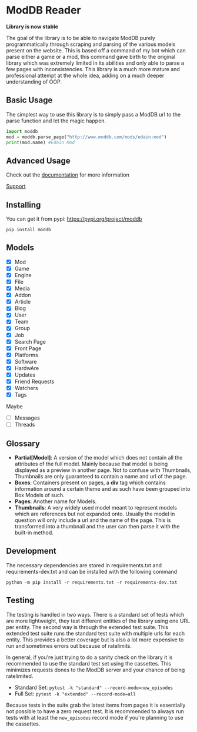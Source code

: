 # ModDB Reader
**Library is now stable**

The goal of the library is to be able to navigate ModDB purely programmatically through scraping and parsing of the various models present on the website. This is based off a command of my bot which can parse either a game or a mod, this command gave birth to the original library which was extremely limited in its abilities and only able to parse a few pages with inconsistencies. This library is a much more mature and professional attempt at the whole idea, adding on a much deeper understanding of OOP.

## Basic Usage
The simplest way to use this library is to simply pass a ModDB url to the parse function and let the magic happen.
```py
import moddb
mod = moddb.parse_page("http://www.moddb.com/mods/edain-mod")
print(mod.name) #Edain Mod
```

## Advanced Usage
Check out the [documentation](https://moddb.readthedocs.io) for more information

[Support](https://discord.gg/Ape8bZt)

## Installing
You can get it from pypi: https://pypi.org/project/moddb

```
pip install moddb
```

## Models
* [x] Mod
* [x] Game  
* [x] Engine
* [x] File
* [x] Media
* [x] Addon
* [x] Article
* [x] Blog
* [x] User
* [x] Team
* [x] Group
* [x] Job
* [x] Search Page
* [x] Front Page
* [x] Platforms
* [x] Software
* [x] HardwAre
* [x] Updates
* [x] Friend Requests
* [x] Watchers
* [x] Tags

Maybe
* [ ] Messages
* [ ] Threads

## Glossary
* **Partial[Model]**: A version of the model which does not contain all the attributes of the full model. Mainly because that model is being displayed as a preview in another page. Not to confuse with Thumbnails, Thumbnails are only guaranteed to contain a name and url of the page.
* **Boxes**: Containers present on pages, a **div** tag which contains information around a certain theme and as such have been grouped into Box Models of such.
* **Pages**: Another name for Models.
* **Thumbnails**: A very widely used model meant to represent models which are references but not expanded onto. Usually the model in question will only include a url and the name of the page. This is transformed into a thumbnail and the user can then parse it with the built-in method.

## Development
The necessary dependencies are stored in requirements.txt and requirements-dev.txt and can be installed with the following command
```
python -m pip install -r requirements.txt -r requirements-dev.txt
```

## Testing
The testing is handled in two ways. There is a standard set of tests which are more lightweight, they test different entities of the library using one URL per entity. The second way is through the extended test suite. This extended test suite runs the standard test suite with multiple urls for each entity. This provides a better coverage but is also a lot more expensive to run and sometimes errors out because of ratelimits. 

In general, if you're just trying to do a sanity check on the library it is recommended to use the standard test set using the cassettes. This minimizes requests dones to the ModDB server and your chance of being ratelimited. 

* Standard Set: `pytest -k "standard" --record-mode=new_episodes`
* Full Set: `pytest -k "extended" --record-mode=all`

Because tests in the suite grab the latest items from pages it is essentially not possible to have a zero request test. It is recommended to always run tests with at least the `new_episodes` record mode if you're planning to use the cassettes.
